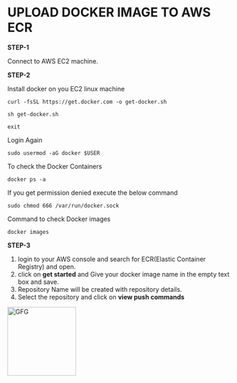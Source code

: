 # UPLOAD DOCKER IMAGE TO AWS ECR

**STEP-1**

Connect to AWS EC2 machine.

**STEP-2**

Install docker on you EC2 linux machine

```curl -fsSL https://get.docker.com -o get-docker.sh```

```sh get-docker.sh```

```exit```

Login Again

```sudo usermod -aG docker $USER```

To check the Docker Containers

```docker ps -a```

If you get permission denied execute the below command

```sudo chmod 666 /var/run/docker.sock```

Command to check Docker images

```docker images```

**STEP-3**
1) login to your AWS console and search for ECR(Elastic Container Registry) and open.
2) click on **get started** and Give your docker image name in the empty text box and save.
3) Repository Name will be created with repository details.
4) Select the repository and click on **view push commands**



<img width="154" alt="GFG" src="https://user-images.githubusercontent.com/108786040/181249656-c4bf039b-c396-4569-89ac-6dd4dc1b3475.jpg">





